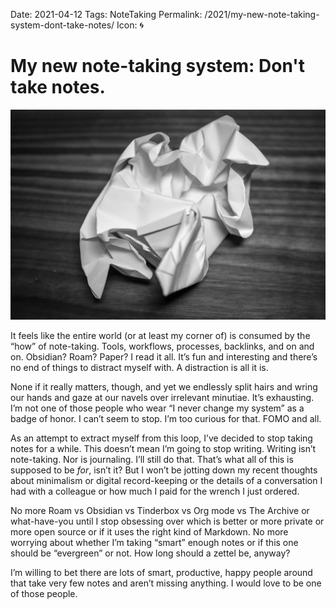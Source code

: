 Date: 2021-04-12
Tags: NoteTaking
Permalink: /2021/my-new-note-taking-system-dont-take-notes/
Icon: 🌀

# My new note-taking system: Don't take notes.

![](/_img/2021/2021-04-12-crumpled-paper.jpg)

It feels like the entire world (or at least my corner of) is consumed by the “how” of note-taking. Tools, workflows, processes, backlinks, and on and on. Obsidian? Roam? Paper? I read it all. It’s fun and interesting and there’s no end of things to distract myself with. A distraction is all it is.

None if it really matters, though, and yet we endlessly split hairs and wring our hands and gaze at our navels over irrelevant minutiae. It’s exhausting. I’m not one of those people who wear “I never change my system” as a badge of honor. I can’t seem to stop. I’m too curious for that. FOMO and all.

As an attempt to extract myself from this loop, I’ve decided to stop taking notes for a while. This doesn’t mean I’m going to stop writing. Writing isn’t note-taking. Nor is journaling. I’ll still do that. That’s what all of this is supposed to be _for_, isn’t it? But I won’t be jotting down my recent thoughts about minimalism or digital record-keeping or the details of a conversation I had with a colleague or how much I paid for the wrench I just ordered.

No more Roam vs Obsidian vs Tinderbox vs Org mode vs The Archive or what-have-you until I stop obsessing over which is better or more private or more open source or if it uses the right kind of Markdown. No more worrying about whether I’m taking “smart” enough notes or if this one should be “evergreen” or not. How long should a zettel be, anyway?

I’m willing to bet there are lots of smart, productive, happy people around that take very few notes and aren’t missing anything. I would love to be one of those people.
